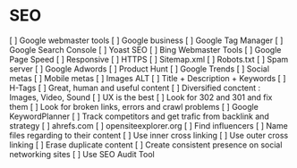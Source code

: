 # SEO

[ ] Google webmaster tools
[ ] Google business
[ ] Google Tag Manager
[ ] Google Search Console
[ ] Yoast SEO
[ ] Bing Webmaster Tools
[ ] Google Page Speed
[ ] Responsive
[ ] HTTPS
[ ] Sitemap.xml
[ ] Robots.txt
[ ] Spam server
[ ] Google Adwords
[ ] Product Hunt
[ ] Google Trends
[ ] Social metas
[ ] Mobile metas
[ ] Images ALT
[ ] Title + Description + Keywords
[ ] H-Tags
[ ] Great, human and useful content
[ ] Diversified conctent : Images, Video, Sound
[ ] UX is the best
[ ] Look for 302 and 301 and fix them
[ ] Look for broken links, errors and crawl problems
[ ] Google KeywordPlanner
[ ] Track competitors and get trafic from backlink and strategy
[ ] ahrefs.com
[ ] opensiteexplorer.org
[ ] Find influencers
[ ] Name files regarding to their content
[ ] Use inner cross linking
[ ] Use outer cross linking
[ ] Erase duplicate content
[ ] Create consistent presence on social networking sites
[ ] Use SEO Audit Tool
